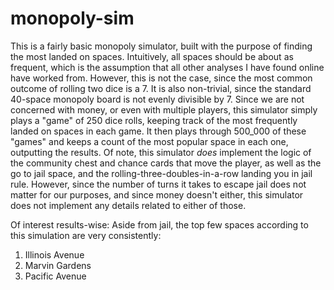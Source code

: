 # monopoly-sim
This is a fairly basic monopoly simulator, built with the purpose of finding the most landed on spaces. Intuitively, all spaces should
be about as frequent, which is the assumption that all other analyses I have found online have worked from. However, this is not the case,
since the most common outcome of rolling two dice is a 7. It is also non-trivial, since the standard 40-space monopoly board is not evenly divisible by 7.
Since we are not concerned with money, or even with multiple players, this simulator simply plays a "game" of 250 dice rolls, keeping
track of the most frequently landed on spaces in each game. It then plays through 500_000 of these "games" and keeps a count of the most
popular space in each one, outputting the results.
Of note, this simulator _does_ implement the logic of the community chest and chance cards that move the player, as well as the go to jail
space, and the rolling-three-doubles-in-a-row landing you in jail rule. However, since the number of turns it takes to escape jail does
not matter for our purposes, and since money doesn't either, this simulator does not implement any details related to either of those.

Of interest results-wise: Aside from jail, the top few spaces according to this simulation are very consistently:
1. Illinois Avenue
2. Marvin Gardens
3. Pacific Avenue
